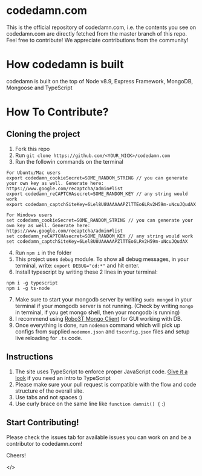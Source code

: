 # codedamn.com
This is the official repository of codedamn.com, i.e. the contents you see on codedamn.com are directly fetched from the master branch of this repo. Feel free to contribute! We appreciate contributions from the community!

# How codedamn is built
codedamn is built on the top of Node v8.9, Express Framework, MongoDB, Mongoose and TypeScript

# How To Contribute?

## Cloning the project
1. Fork this repo
2. Run `git clone https://github.com/<YOUR_NICK>/codedamn.com`
3. Run the followin commands on the terminal
```
For Ubuntu/Mac users
export codedamn_cookieSecret=SOME_RANDOM_STRING // you can generate your own key as well. Generate here: https://www.google.com/recaptcha/admin#list
export codedamn_reCAPTCHAsecret=SOME_RANDOM_KEY // any string would work
export codedamn_captchSiteKey=6Lel8U8UAAAAAPZlTTEo6LRv2H59m-uNcuJQudAX

For Windows users
set codedamn_cookieSecret=SOME_RANDOM_STRING // you can generate your own key as well. Generate here: https://www.google.com/recaptcha/admin#list
set codedamn_reCAPTCHAsecret=SOME_RANDOM_KEY // any string would work
set codedamn_captchSiteKey=6Lel8U8UAAAAAPZlTTEo6LRv2H59m-uNcuJQudAX
```
4. Run `npm i` in the folder
5. This project uses `debug` module. To show all debug messages, in your terminal, write: `export DEBUG="cd:*"` and hit enter.
6. Install typescript by writing these 2 lines in your terminal:
```
npm i -g typescript
npm i -g ts-node
```
7. Make sure to start your mongodb server by writing `sudo mongod` in your terminal if your mongodb server is not running. (Check by writing `mongo` in terminal, if you get mongo shell, then your mongodb is running)
8. I recommend using [Robo3T Mongo Client](https://robomongo.org/) for GUI working with DB.
9. Once everything is done, run `nodemon` command which will pick up configs from supplied `nodemon.json` and `tsconfig.json` files and setup live reloading for `.ts` code.

## Instructions
1. The site uses TypeScript to enforce proper JavaScript code. [Give it a look](https://www.youtube.com/watch?v=hADI92zCIvE&list=PLYxzS__5yYQkX-95LHG5EDxPj3tVvVmRd) if you need an intro to TypeScript
2. Please make sure your pull request is compatible with the flow and code structure of the overall site.
3. Use tabs and not spaces :)
4. Use curly brace on the same line like `function damnit() {` :)

## Start Contributing!
Please check the issues tab for available issues you can work on and be a contributor to codedamn.com!

Cheers!

</>